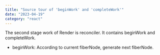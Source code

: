 ```yaml
---
title: "Source tour of 'beginWork' and 'completeWork'"
date: "2023-04-19"
category: "react"
---
```


The second stage work of Render is reconciler. It contains beginWork and completeWork.
- beginWork: According to current fiberNode, generate next fiberNode.
